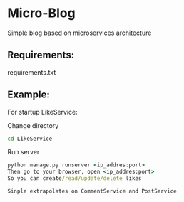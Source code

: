 # Micro-Blog
Simple blog based on microservices architecture

## Requirements:
requirements.txt

## Example:

For startup LikeService:

Change directory
```cmd
cd LikeService
```

Run server
```cmd
python manage.py runserver <ip_addres:port>
Then go to your browser, open <ip_addres:port>
So you can create/read/update/delete likes

Sinple extrapolates on CommentService and PostService

